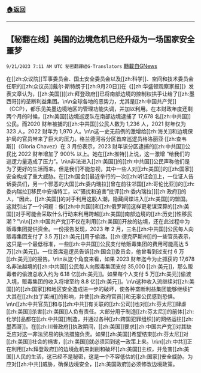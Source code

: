 ###  [:house:返回](README.md)
---


## 【秘翻在线】美国的边境危机已经升级为一场国家安全噩梦
`9/21/2023 7:11 AM UTC 秘密翻譯組G-Translators` [轉載自GNews](https://gnews.org/articles/1720060)

在[[zh:众议院]]军事委员会、国土安全委员会以及[[zh:科学]]、空间和技术委员会任职的[[zh:众议员]]戴尔·斯特朗于[[zh:9月20日]]在《[[zh:华盛顿观察家报]]》发表文章认为，[[zh:美国]][[zh:拜登政府]]已将南部边境的控制权拱手让给了[[zh:墨西哥]]的垄断利益集团。\n\n全球各地的恶势力，尤其是[[zh:中国共产党]]（CCP），都乐见美墨边境地区的管理功能失调，并加以利用。在本财政年度还剩两个月的时候，[[zh:美国]]边境巡逻队在南部边境逮捕了 17,678 名[[zh:中共国]]公民。而2020 财年被捕的[[zh:中共国]]公民人数为 1,236 人，2021 财年仅为 323 人，2022 财年为 1,970 人。\n\n这一史无前例的激增给[[zh:海关]]和边境保护局的官员带来了巨大的压力。格兰德河谷分区首席巡逻员格洛丽亚·[[zh:查韦斯]]（Gloria Chavez）在 3 月份表示，2023 财年该分区逮捕的[[zh:中共国]]公民比 2022 财年增加了 900% 以上。她在[[zh:推特]]上说，这一激增 “给我们的巡逻力量造成了压力”。\n\n非法进入[[zh:美国]]的[[zh:中共国]]公民声称他们是为了更好的生活而来。但是我们不能忽视，其中一些人对[[zh:美国]]的[[zh:国家]]安全构成了重大威胁。在[[zh:国会]]最近举行的一次[[zh:听证会]]上，一位证人告诉委员们，另一个邪恶的大国[[zh:委内瑞拉]]曾在前往邻国[[zh:哥伦比亚]]的[[zh:委内瑞拉]]移民中安插特工，以“骚扰和迫害”批评[[zh:委内瑞拉]][[zh:政府]]的人，“因此，[[zh:美国]]的对手利用这股人潮，隐藏间谍进入[[zh:美国]]的盟国。这就引出了一个问题：像[[zh:中共国]]和[[zh:俄罗斯]]这样更老谋深算的[[zh:美国]]对手可能会采取什么行动来利用跨越[[zh:美国]]南部边境的[[zh:历史]]性移民潮？”\n\n[[zh:中国共产党]]不仅在利用[[zh:美国]]开放的边境，还在此过程中为贩毒集团提供资金。一份报告发现，2023 年 2 月，三名[[zh:中共国]]公民每人向贩毒集团支付了 3.5 万[[zh:美元]]用于偷渡。[[zh:德克萨斯州]]的一些官员表示，这只是一个最低标准，一些[[zh:中共国]]公民支付给贩毒集团的费用可能高达 5 万[[zh:美元]]。一位首席巡逻员告诉[[zh:国会]]委员会，他曾看到过支付 6 万[[zh:美元]]的报告。\n\n从这个角度来看，如果 2023 财年迄今为止抓获的 17,678 名非法越境的[[zh:中共国]]公民每人向贩毒集团支付 35,000 [[zh:美元]]，那么贩毒者的偷渡总收入约为 6.18 亿[[zh:美元]]。如果每个人支付 5 万[[zh:美元]]偷渡入境，贩毒集团的收入将增至约 8.8 亿[[zh:美元]]。\n\n这种收入流继续对[[zh:美国]]的[[zh:国家]]和地区安全造成进一步的破坏，使各种垄断利益集团能够继续扩大其在[[zh:拉丁美洲]]的影响，并使[[zh:政府官员]]和无辜公民感到恐惧。\n\n[[zh:中共官员]]和与[[zh:中共]]有关联的[[zh:公司]]也对[[zh:芬太尼]]肆虐[[zh:美国]]杀害[[zh:美国]]人负有责任。大部分用于制造[[zh:芬太尼]]的前体[[zh:化学]]品都在[[zh:中共国]]制造，并通过各种[[zh:跨国犯罪组织]]的网络运往[[zh:墨西哥]]。在[[zh:川普政府]]执政期间，[[zh:美国]]要求[[zh:中国共产党]]对其缺乏应对这一非法贸易的执法措施负责。如果[[zh:美国]]希望结束[[zh:芬太尼]]对[[zh:美国]]社会的祸害，[[zh:美国]]就必须回到这一政策上来。\n\n[[zh:中共]]正在利用[[zh:拜登政府]]的边境危机来剥削和破坏[[zh:美国]]主权，并危害[[zh:美国]]人民的生活，这已经不是秘密，这是一个不容低估的[[zh:国家]]安全威胁。为应对[[zh:中共]]威胁，确保边境安全，[[zh:美国政府]]必须修改边境政策。
